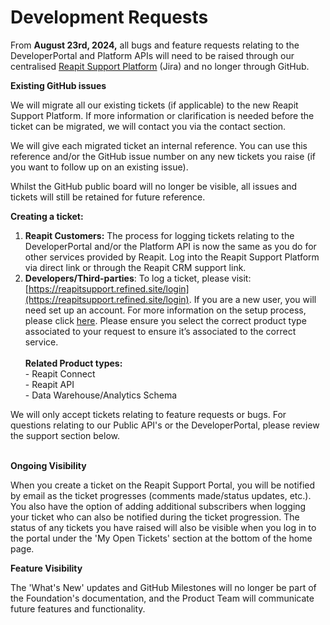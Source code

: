 # Development Requests

From **August 23rd, 2024,** all bugs and feature requests relating to the DeveloperPortal and Platform APIs will need to be raised through our centralised [Reapit Support Platform](https://reapitsupport.refined.site/login) (Jira) and no longer through GitHub.&#x20;

**Existing GitHub issues**&#x20;

We will migrate all our existing tickets (if applicable) to the new Reapit Support Platform. If more information or clarification is needed before the ticket can be migrated, we will contact you via the contact section.

We will give each migrated ticket an internal reference. You can use this reference and/or the GitHub issue number on any new tickets you raise (if you want to follow up on an existing issue).&#x20;

Whilst the GitHub public board will no longer be visible, all issues and tickets will still be retained for future reference. &#x20;

&#x20;

**Creating a ticket:**

1. **Reapit Customers:** The process for logging tickets relating to the DeveloperPortal and/or the Platform API is now the same as you do for other services provided by Reapit. Log into the Reapit Support Platform via direct link or through the Reapit CRM support link.
2. **Developers/Third-parties**: To log a ticket, please visit: [https://reapitsupport.refined.site/login](https://reapitsupport.refined.site/login). If you are a new user, you will need set up an account. For more information on the setup process, please click [here](https://reapit.atlassian.net/wiki/spaces/RW/pages/1432912084/Using+the+Reapit+Service+Desk+Portal). Please ensure you select the correct product type associated to your request to ensure it’s associated to the correct service.\
   \
   **Related Product types:**\
   \- Reapit Connect\
   \- Reapit API\
   \- Data Warehouse/Analytics Schema

We will only accept tickets relating to feature requests or bugs. For questions relating to our Public API's or the DeveloperPortal, please review the support section below.

\
**Ongoing Visibility**

When you create a ticket on the Reapit Support Portal, you will be notified by email as the ticket progresses (comments made/status updates, etc.). You also have the option of adding additional subscribers when logging your ticket who can also be notified during the ticket progression. The status of any tickets you have raised will also be visible when you log in to the portal under the 'My Open Tickets' section at the bottom of the home page.\
&#x20;

**Feature Visibility**

The 'What's New' updates and GitHub Milestones will no longer be part of the Foundation's documentation, and the Product Team will communicate future features and functionality. &#x20;

